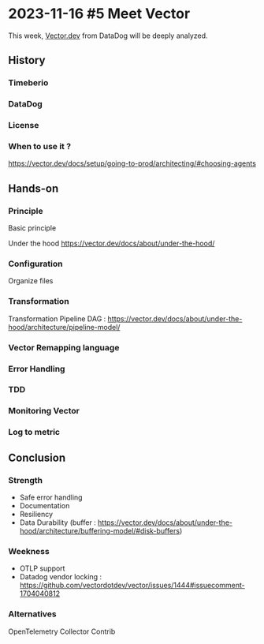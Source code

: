 # 2023-11-16 #5 Meet Vector

This week, [Vector.dev](https://vector.dev/) from DataDog will be deeply analyzed.

## History

### Timeberio

### DataDog

### License

### When to use it ?
https://vector.dev/docs/setup/going-to-prod/architecting/#choosing-agents

## Hands-on

### Principle

Basic principle

Under the hood
https://vector.dev/docs/about/under-the-hood/

### Configuration
Organize files

### Transformation

Transformation Pipeline DAG : https://vector.dev/docs/about/under-the-hood/architecture/pipeline-model/

### Vector Remapping language

### Error Handling

### TDD

### Monitoring Vector

### Log to metric

## Conclusion

### Strength

+ Safe error handling
+ Documentation
+ Resiliency
+ Data Durability (buffer : https://vector.dev/docs/about/under-the-hood/architecture/buffering-model/#disk-buffers)

### Weekness

- OTLP support
- Datadog vendor locking : https://github.com/vectordotdev/vector/issues/1444#issuecomment-1704040812

### Alternatives

OpenTelemetry Collector Contrib